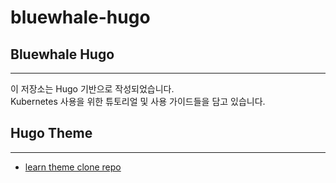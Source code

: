 # bluewhale-hugo

## Bluewhale Hugo
---
이 저장소는 Hugo 기반으로 작성되었습니다.   
Kubernetes 사용을 위한 튜토리얼 및 사용 가이드들을 담고 있습니다. 


## Hugo Theme
---
- [learn theme clone repo](https://github.com/bluewhale-users/hugo-theme-learn)